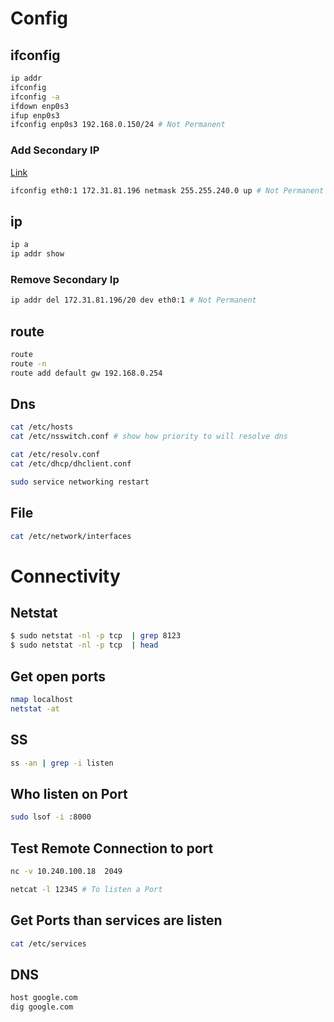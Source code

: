 # Config

## ifconfig

```bash
ip addr
ifconfig
ifconfig -a
ifdown enp0s3
ifup enp0s3
ifconfig enp0s3 192.168.0.150/24 # Not Permanent
```

### Add Secondary IP

[Link](https://www.garron.me/en/linux/add-secondary-ip-linux.html)

```bash
ifconfig eth0:1 172.31.81.196 netmask 255.255.240.0 up # Not Permanent
```

## ip

```bash
ip a 
ip addr show
```

### Remove Secondary Ip

```bash
ip addr del 172.31.81.196/20 dev eth0:1 # Not Permanent
```

## route

```bash
route
route -n
route add default gw 192.168.0.254
```

## Dns

```bash
cat /etc/hosts
cat /etc/nsswitch.conf # show how priority to will resolve dns

cat /etc/resolv.conf
cat /etc/dhcp/dhclient.conf

sudo service networking restart
```

## File

```bash
cat /etc/network/interfaces
```

# Connectivity

## Netstat

```bash
$ sudo netstat -nl -p tcp  | grep 8123
$ sudo netstat -nl -p tcp  | head
```

## Get open ports

```bash
nmap localhost
netstat -at

```

## SS

```bash
ss -an | grep -i listen
```

## Who listen on Port

```bash
sudo lsof -i :8000
```

## Test Remote Connection to port

```bash
nc -v 10.240.100.18  2049

netcat -l 12345 # To listen a Port
```

## Get Ports than services are listen

```bash
cat /etc/services
```

## DNS

```bash
host google.com
dig google.com
```
